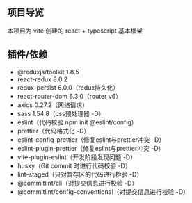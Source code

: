## 项目导览
本项目为 vite 创建的 react + typescript 基本框架

## 插件/依赖
- @reduxjs/toolkit 1.8.5
- react-redux 8.0.2
- redux-persist 6.0.0（redux持久化）
- react-router-dom 6.3.0（router v6）
- axios 0.27.2（网络请求）
- sass 1.54.8（css预处理器 -D）
- eslint（代码校验 npm init @eslint/config）
- prettier（代码格式化 -D）
- eslint-config-prettier（修复eslint与prettier冲突 -D）
- eslint-plugin-prettier（修复eslint与prettier冲突 -D）
- vite-plugin-eslint（开发阶段发现问题 -D）
- husky（Git commit 时进行代码校验 -D）
- lint-staged（只对暂存区的代码进行检验 -D）
- @commitlint/cli（对提交信息进行校验 -D）
- @commitlint/config-conventional（对提交信息进行校验 -D）